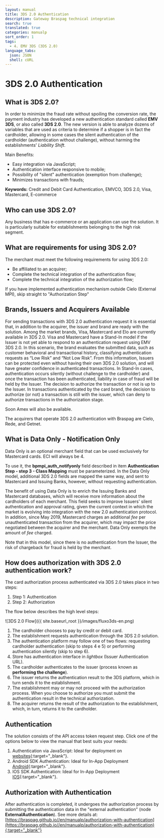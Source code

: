 ```yaml
---
layout: manual
title: 3DS 2.0 Authentication
description: Gateway Braspag technical integration
search: true
translated: true
categories: manualp
sort_order: 1
tags:
  - 4. EMV 3DS (3DS 2.0)
language_tabs:
  json: JSON
  shell: cURL
---
```


# 3DS 2.0 Authentication

## What is 3DS 2.0?

In order to minimize the fraud rate without spoiling the conversion rate, the payment industry has developed a new authentication standard called **EMV 3DS**, or also called **3DS 2.0**. The new version is able to analyze dozens of variables that are used as criteria to determine if a shopper is in fact the cardholder, allowing in some cases the silent authentication of the cardholder (authentication without challenge), without harming the establishments' _Liability Shift_.

Main Benefits:

- Easy integration via JavaScript;
- Authentication interface responsive to mobile;
- Possibility of "silent" authentication (exemption from challenge);
- Minimizes transactions with frauds;

**Keywords:** Credit and Debit Card Authentication, EMVCO, 3DS 2.0, Visa, Mastercard, E-commerce

## Who can use 3DS 2.0?

Any business that has e-commerce or an application can use the solution. It is particularly suitable for establishments belonging to the high risk segment.

## What are requirements for using 3DS 2.0?

The merchant must meet the following requirements for using 3DS 2.0:

- Be affiliated to an acquirer;
- Complete the technical integration of the authentication flow;
- Complete the technical integration of the authorization flow;

<aside class="notice">If you have implemented authentication mechanism outside Cielo (External MPI), skip straight to "Authorization Step"</aside>

## Brands, Issuers and Acquirers Available

For sending transactions with 3DS 2.0 authentication request it is essential that, in addition to the acquirer, the issuer and brand are ready with the solution. Among the market brands, Visa, Mastercard and Elo are currently available in 3DS 2.0. Visa and Mastercard have a Stand-In model if the Issuer is not yet able to respond to an authentication request using EMV 3DS 2.0. In this scenario, the brand evaluates the submitted data, such as customer behavioral and transactional history, classifying authentication requests as “Low Risk” and “Not Low Risk”. From this information, Issuers can be protected even without having their own 3DS 2.0 solution, and will have greater confidence in authenticated transactions. In Stand-In cases, authentication occurs silently (without challenge to the cardholder) and once the transaction has been authenticated, liability in case of fraud will be held by the Issuer. The decision to authorize the transaction or not is up to the Issuer. In transactions authenticated by the card brand, the decision to authorize (or not) a transaction is still with the issuer, which can deny to authorize transactions in the authorization stage.

Soon Amex will also be available.

The acquirers that operate 3DS 2.0 authentication with Braspag are Cielo, Rede, and Getnet.

## What is Data Only - Notification Only

Data Only is an optional merchant field that can be used exclusively for Mastercard cards. ECI will always be 4.

To use it, the **bpmpi_auth_notifyonly** field described in item **Authentication Step - step 3 - Class Mapping** must be parameterized. In the Data Only model, additional 3DS 2.0 fields are mapped the same way, and sent to Mastercard and Issuing Banks, however, without requesting authentication.

The benefit of using Data Only is to enrich the Issuing Banks and Mastercard databases, which will receive more information about the cardholders of each merchant. This field seeks to improve Issuers' silent authentication and approval rating, given the current context in which the market is evolving into integration with the new 2.0 authentication protocol. In addition, since May 2019, Mastercard charges an additional _fee_ per unauthenticated transaction from the acquirer, which may impact the price negotiated between the acquirer and the merchant. Data Only exempts the amount of _fee_ charged.

Note that in this model, since there is no authentication from the Issuer, the risk of chargeback for fraud is held by the merchant.

## How does authorization with 3DS 2.0 authentication work?

The card authorization process authenticated via 3DS 2.0 takes place in two steps:

1. Step 1: Authentication
2. Step 2: Authorization

The flow below describes the high level steps:

![3DS 2.0 Flow]({{ site.baseurl_root }}/images/fluxo3ds-en.png)

1. The cardholder chooses to pay by credit or debit card.
2. The establishment requests authentication through the 3DS 2.0 solution.
3. The authentication platform may follow one of two flows: requesting cardholder authentication (skip to steps 4 e 5) or performing authentication silently (skip to step 6).
4. Store has authentication interface in _lightbox_ (Issuer Authentication URL).
5. The cardholder authenticates to the issuer (process known as **performing the challenge**).
6. The issuer returns the authentication result to the 3DS platform, which in turn sends it to the establishment.
7. The establishment may or may not proceed with the authorization process. When you choose to authorize you must submit the authentication result in the technical authorization.
8. The acquirer returns the result of the authorization to the establishment, which, in turn, returns it to the cardholder.

## Authentication

The solution consists of the API access token request step.
Click one of the options below to view the manual that best suits your needs:

1. Authentication via JavaScript: Ideal for deployment on [websites](https://braspag.github.io/manual/integracao-javascript){:target="_blank"}.
2. Android SDK Authentication: Ideal for In-App Deployment [Android](https://braspag.github.io/manual/integracao-sdk-android){:target="_blank"}.
3. IOS SDK Authentication: Ideal for In-App Deployment [IOS](https://braspag.github.io/manual/integracao-sdk-ios){:target="_blank"}.

## Authorization with Authentication

After authentication is completed, it undergoes the authorization process by submitting the authentication data in the "external authentication" (node **ExternalAuthentication**).
See more details at: [https://braspag.github.io//en/manualp/authorization-with-authentication](https://braspag.github.io//en/manualp/authorization-with-authentication){:target="_blank"}
